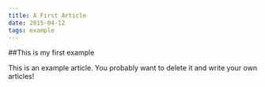 ```yaml
---
title: A First Article
date: 2015-04-12
tags: example
---
```


##This is my first example

This is an example article. You probably want to delete it and write your own articles!
